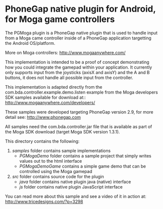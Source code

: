 # PhoneGap native plugin for Android, for Moga game controllers #

The PGMoga plugin is a PhoneGap native plugin that is used to handle input from a Moga came controller inside of a PhoneGap application targetting the Android OS/platform.

More on Moga controllers:
http://www.mogaanywhere.com/


This implementation is intended to be a proof of concept demonstrating how you could integrate the gamepad within your application.  It currently only supports input from the  joysticks (axisX and axisY) and the A and B buttons, it does not handle all possible input from the controller.

This implementation is adapted directly from the com.bda.controller.example.demo.listen example from the Moga developers SDK samples available for download at:: http://www.mogaanywhere.com/developers/

These samples were developed targeting PhoneGap version 2.9, for more detail see:
http://www.phonegap.com


All samples need the com.bda.controller.jar file that is available as part of the Moga SDK download (target Moga SDK version 1.3.1).

This directory contains the following:

1. *samples* folder contains sample implementations
	- *PGMogaDemo* folder contains a sample project that simply writes values out to the html interface
	- *PGMogaDemoGame* contains a simple game demo that can be controlled using the Moga gamepad
1. *src* folder contains source code for the plugin
	- *java* folder contains native plugin java (native) interface
	- *js* folder contains native plugin JavaScript interface 

You can read more about this sample and see a video of it in action at:
http://www.tricedesigns.com/?p=3298